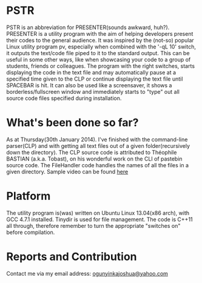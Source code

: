 PSTR
====

PSTR is an abbreviation for PRESENTER(sounds awkward, huh?). PRESENTER is a utility program with the aim of helping developers present their codes to the general audience. It was inspired by the (not-so) popular Linux utility program pv, especially when combined with the '-qL 10' switch, it outputs the text/code file piped to it to the standard output. This can be useful in some other ways, like when showcasing your code to a group of students, friends or colleagues. The program with the right switches, starts displaying the code in the text file and may automatically pause at a specified time given to the CLP or continue displaying the text file until SPACEBAR is hit. It can also be used like a screensaver, it shows a borderless/fullscreen window and immediately starts to "type" out all source code files specified during installation.

What's been done so far?
========================
As at Thursday(30th January 2014).
I've finished with the command-line parser(CLP) and with getting all text files out of a given folder(recursively down the directory). The CLP source code is attributed to Théophile BASTIAN (a.k.a. Tobast), on his wonderful work on the CLI of pastebin source code. The FileHandler code handles the names of all the files in a given directory. Sample video can be found [here](http://www.youtube.com/watch?v=Hds5bytY6qw)

Platform
========
The utility program is(was) written on Ubuntu Linux 13.04(x86 arch), with GCC 4.7.1 installed. Tinydir is used for file management. The code is C++11 all through, therefore remember to turn the appropriate "switches on" before compilation.

Reports and Contribution
========================
Contact me via my email address: ogunyinkajoshua@yahoo.com
